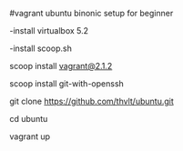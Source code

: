 #vagrant ubuntu binonic setup for beginner

-install virtualbox 5.2

-install scoop.sh

scoop install vagrant@2.1.2

scoop install git-with-openssh

git clone https://github.com/thvlt/ubuntu.git

cd ubuntu

vagrant up
